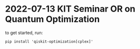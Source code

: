 # 2022-07-13 KIT Seminar OR on Quantum Optimization

to get started, run:

`pip install 'qiskit-optimization[cplex]'`

